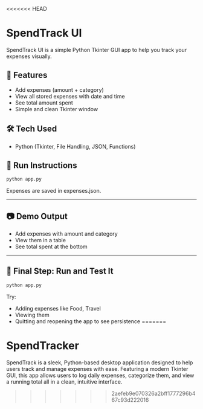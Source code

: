 <<<<<<< HEAD
# SpendTrack UI

SpendTrack UI is a simple Python Tkinter GUI app to help you track your expenses visually.

## 🚀 Features
- Add expenses (amount + category)
- View all stored expenses with date and time
- See total amount spent
- Simple and clean Tkinter window

## 🛠️ Tech Used
- Python (Tkinter, File Handling, JSON, Functions)

## 🔄 Run Instructions

```bash
python app.py
```

Expenses are saved in expenses.json.

---

## 📷 Demo Output

- Add expenses with amount and category
- View them in a table
- See total spent at the bottom

---

## 🧪 Final Step: Run and Test It
```bash
python app.py
```
Try:

- Adding expenses like Food, Travel
- Viewing them
- Quitting and reopening the app to see persistence 
=======
# SpendTracker
SpendTrack is a sleek, Python-based desktop application designed to help users track and manage expenses with ease. Featuring a modern Tkinter GUI, this app allows users to log daily expenses, categorize them, and view a running total all in a clean, intuitive interface.
>>>>>>> 2aefeb9e070326a2bff1777296b467c93d222016
